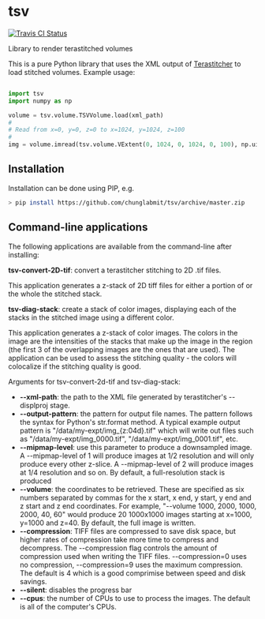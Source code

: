 # tsv

[![Travis CI Status](https://travis-ci.org/chunglabmit/tsv.svg?branch=master)](https://travis-ci.org/chunglabmit/tsv)


Library to render terastitched volumes

This is a pure Python library that uses the XML output of 
[Terastitcher](https://github.com/abria/TeraStitcher)
to load stitched volumes. Example usage:

```python

import tsv
import numpy as np

volume = tsv.volume.TSVVolume.load(xml_path)
#
# Read from x=0, y=0, z=0 to x=1024, y=1024, z=100
#
img = volume.imread(tsv.volume.VExtent(0, 1024, 0, 1024, 0, 100), np.uint8)

```
## Installation

Installation can be done using PIP, e.g.

```bash
> pip install https://github.com/chunglabmit/tsv/archive/master.zip
```
## Command-line applications

The following applications are available from the command-line
after installing:

**tsv-convert-2D-tif**: convert a terastitcher stitching to 2D .tif files.

This application generates a z-stack of 2D tiff files for either
a portion of or the whole the stitched stack.

**tsv-diag-stack**: create a stack of color images, displaying
each of the stacks in the stitched image using a different color.

This application generates a z-stack of color images. The colors in the
image are the intensities of the stacks that make up the image in the
region (the first 3 of the overlapping images are the ones that are used).
The application can be used to assess the stitching quality - the colors
will colocalize if the stitching quality is good.

Arguments for tsv-convert-2d-tif and tsv-diag-stack:

* **--xml-path**: the path to the XML file generated by terastitcher's
--displproj stage.
* **--output-pattern**: the pattern for output file names. The
pattern follows the syntax for Python's str.format method. A typical
example output pattern is "/data/my-expt/img_{z:04d}.tif" which
will write out files such as "/data/my-expt/img_0000.tif",
"/data/my-expt/img_0001.tif", etc.
* **--mipmap-level**: use this parameter to produce a downsampled
image. A --mipmap-level of 1 will produce images at 1/2 resolution
and will only produce every other z-slice. A --mipmap-level of 2
will produce images at 1/4 resolution and so on. By default,
a full-resolution stack is produced
* **--volume**: the coordinates to be retrieved. These are specified
as six numbers separated by commas for the x start, x end, y start,
y end and z start and z end coordinates. For example, 
"--volume 1000, 2000, 1000, 2000, 40, 60" would produce 
20 1000x1000 images starting at x=1000, y=1000 and z=40. By default,
the full image is written.
* **--compression**: TIFF files are compressed to save disk space,
but higher rates of compression take more time to compress and
decompress. The --compression flag controls the amount of
compression used when writing the TIFF files. --compression=0
uses no compression, --compression=9 uses the maximum compression.
The default is 4 which is a good comprimise between speed and
disk savings.
* **--silent**: disables the progress bar
* **--cpus**: the number of CPUs to use to process the images. The default
is all of the computer's CPUs.